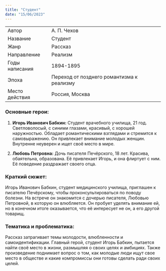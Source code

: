 ```yaml
---
title: "Студент"
date: "15/06/2023"
---
```


|                |                                           |
| -------------- | ----------------------------------------- |
| Автор          | А. П. Чехов                               |
| Название       | Студент                                   |
| Жанр           | Рассказ                                   |
| Направление    | Реализм                                   |
| Годы написания | 1894-1895                                 |
| Эпоха          | Переход от позднего романтизма к реализму |
| Место действия | Россия, Москва                            |

### Основные герои:

1. **Игорь Иванович Бабкин:** Студент врачебного училища, 21 год. Светловолосый, с синими глазами, красивый, с хорошей наружностью. Обладает романтическими взглядами и стремится к самовыражению. Он привлекает внимание молодых женщин. Внутренне неуверен и ищет своё место в мире.

2. **Любовь Петровна:** Дочь писателя Печёрского, 18 лет. Красива, обаятельна, образована. Её привлекает Игорь, и она флиртует с ним. Её поведение раздражает своего отца.

### Краткий сюжет:

Игорь Иванович Бабкин, студент медицинского училища, приглашен к писателю Печёрскому, чтобы проконсультироваться по поводу болезни. На встрече он знакомится с дочерью писателя, Любовью Петровной, в которую он влюбляется. Он пробует уделять внимание ей, но в конечном итоге оказывается, что её интересует не он, а его другой товарищ.

### Тематика и проблематика:

Рассказ затрагивает темы молодости, влюбленности и самоидентификации. Главный герой, студент Игорь Бабкин, пытается найти своё место в жизни, размышляя о своих целях и амбициях. Также произведение поднимает вопрос о том, как молодые люди ищут свое место в обществе и какие компромиссы они готовы сделать ради своих целей.
